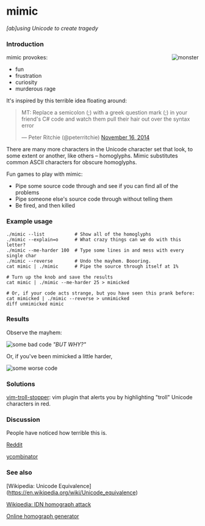 # mimic
*[ab]using Unicode to create tragedy*

### Introduction

<img alt="monster" align="right"
     src="https://cloud.githubusercontent.com/assets/1236420/10557120/f1faedfe-746b-11e5-8a7b-671bd3e30691.jpg" />

mimic provokes:
- fun
- frustration
- curiosity
- murderous rage

It's inspired by this terrible idea floating around:

<blockquote class="twitter-tweet" lang="en"><p lang="en" dir="ltr">MT: Replace a semicolon (;) with a greek question mark (;) in your friend&#39;s C# code and watch them pull their hair out over the syntax error</p>&mdash; Peter Ritchie (@peterritchie) <a href="https://twitter.com/peterritchie/status/534011965132120064">November 16, 2014</a></blockquote>
<script async src="//platform.twitter.com/widgets.js" charset="utf-8"></script>

There are many more characters in the Unicode character set that look, to some extent or another, like others – homoglyphs. Mimic substitutes common ASCII characters for obscure homoglyphs.

Fun games to play with mimic:
- Pipe some source code through and see if you can find all of the problems
- Pipe someone else's source code through without telling them
- Be fired, and then killed

### Example usage

```
./mimic --list           # Show all of the homoglyphs
./mimic --explain=o      # What crazy things can we do with this letter?
./mimic --me-harder 100  # Type some lines in and mess with every single char
./mimic --reverse        # Undo the mayhem. Boooring.
cat mimic | ./mimic      # Pipe the source through itself at 1%

# Turn up the knob and save the results
cat mimic | ./mimic --me-harder 25 > mimicked

# Or, if your code acts strange, but you have seen this prank before:
cat mimicked | ./mimic --reverse > unmimicked
diff unmimicked mimic
```

### Results

Observe the mayhem:

<img alt="some bad code"
     src="https://cloud.githubusercontent.com/assets/1236420/10564931/76507da4-7592-11e5-9971-f6a04ad06298.png" />
*"BUT WHY?"*

Or, if you've been mimicked a little harder,

<img alt="some worse code"
     src="https://cloud.githubusercontent.com/assets/1236420/10564914/f7963ae4-7591-11e5-9b45-f123e42b22f4.png" />

### Solutions

[vim-troll-stopper](https://github.com/vim-utils/vim-troll-stopper): vim plugin
that alerts you by highlighting "troll" Unicode characters in red.

### Discussion

People have noticed how terrible this is.

[Reddit](reddit.com/r/programming/3pcs0c)

[ycombinator](https://news.ycombinator.com/item?id=10437619)

### See also

[Wikipedia: Unicode Equivalence] (https://en.wikipedia.org/wiki/Unicode_equivalence)

[Wikipedia: IDN homograph attack](https://en.wikipedia.org/wiki/IDN_homograph_attack)

[Online homograph generator](http://www.irongeek.com/homoglyph-attack-generator.php)
